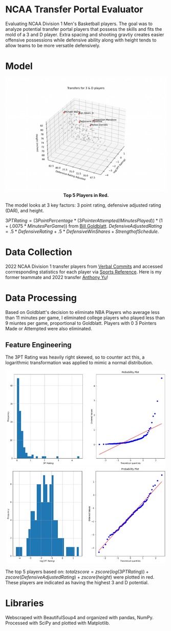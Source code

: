 # NCAA Transfer Portal Evaluator
Evaluating NCAA Division 1 Men's Basketball players. The goal was to analyze potential transfer portal players that possess the skills and fits the mold of a 3 and D player. Extra spacing and shooting gravtiy creates easier offensive possessions while defensive ability along with height tends to allow teams to be more versatile defensively.

# Model
<img src="plots/model.png" width = 800>

<figcaption align = "center"><b>Top 5 Players in Red.</b></figcaption>

The model looks at 3 key factors: 3 point rating, defensive adjusted rating (DAR), and height.

$3PT Rating = (3 Point Percentage * (3Pointer Attempted/Minutes Played)) * (1 + (.0075 * Minutes Per Game))$ from [Bill Goldblatt](http://www.82games.com/Adjusting.htm).
$Defensive Adjusted Rating = .5 * Defensive Rating + .5 * Defensive Win Shares + Strength of Schedule$.

# Data Collection
2022 NCAA Division 1 transfer players from [Verbal Commits](https://www.verbalcommits.com/transfers/2022) and accessed corrresponding statistics for each player via [Sports Reference](https://www.sports-reference.com/cbb/). Here is my former teammate and 2022 transfer [Anthony Yu](https://www.sports-reference.com/cbb/players/anthony-yu-1.html)!

# Data Processing

Based on Goldblatt's decision to eliminate NBA Players who average less than 11 minutes per game, I eliminated college players who played less than 9 miuntes per game, proportional to Goldblatt. Players with 0 3 Pointers Made or Attempted were also eliminated.

## Feature Engineering
The 3PT Rating was heavily right skewed, so to counter act this, a logarithmic transformation was applied to mimic a normal distribution.
<p align="middle">
  <img src="plots/3ptratingplot.png" width="500" />
  <img src="plots/3ptratinglogplot.png" width="500" /> 
</p>

The top 5 players based on: $total zscore = zscore(log(3PT Rating)) + zscore(Defensive Adjusted Rating) + zscore(height)$ were plotted in red. These players are indicated as having the highest 3 and D potential.

# Libraries
Webscraped with BeautifulSoup4 and organized with pandas, NumPy. Processed with SciPy and plotted with Matplotlib.
